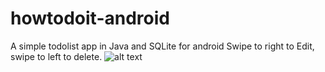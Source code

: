 # howtodoit-android
A simple todolist app in Java and SQLite for android
Swipe to right to Edit, swipe to left to delete.
![alt text](https://github.com/tteg33/howtodoit-android/blob/master/howtodoitsample.png)
